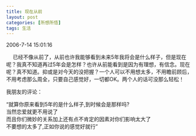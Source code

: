 ```yaml
---
title: 现在从前
layout: post
categories: [所想所悟]
tags: 生活
---
```

2006-7-14 15:01:16

　 已经不像从前了，从前也许我能够看到未来5年我将会是什么样子，但是现在呢？我真不知道再过5年会是怎样？也许从前能看到是因为有理想，有信念。现在呢？真不知道。抑或是对今天的没把握？一个人可以不用想太多，不用瞻前顾后，不用考虑那么周全，只要自己感觉好，一切都OK。两个人的话可没那么轻松！

我朋友的评论：

“就算你原来看到5年的是什么样子,到时候会是那样吗?  
当然恋爱就更不用说了  
而且你们微妙的关系加上还有点不肯定的因素对你们影响太大了  
不要想的太多了,正如你说的感觉好就行”

